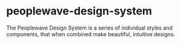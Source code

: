 # peoplewave-design-system
The Peoplewave Design System is a series of individual styles and components, that when combined make beautiful, intuitive designs.
